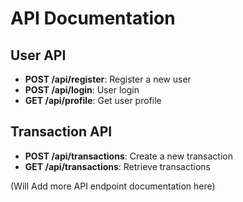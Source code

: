 # API Documentation

## User API
- **POST /api/register**: Register a new user
- **POST /api/login**: User login
- **GET /api/profile**: Get user profile

## Transaction API
- **POST /api/transactions**: Create a new transaction
- **GET /api/transactions**: Retrieve transactions

(Will Add more API endpoint documentation here)
